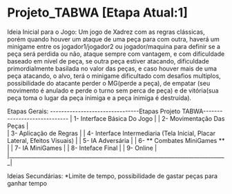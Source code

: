 # Projeto_TABWA [Etapa Atual:1]
Ideia Inicial para o Jogo: Um jogo de Xadrez com as regras clássicas, porém quando houver um ataque de uma peça para com outra, haverá um minigame entre os jogador1/jogador2 ou jogador/maquina para definir se a peça será perdida ou não, ataque sempre com vantagem, e com dificuldade baseado em nível de peça, se outra peça estiver atacando, dificuldade primordialmente basilada no valor das peças, e caso houver mais de uma peça atacando, o alvo, terá o minigame dificultado com desafios multiplos, possibilidade do atacante perder o MG(perde a peça), de empatar (seu movimento é anulado e perde o turno sem perca de peça) e de vitória(sua peça toma o lugar da peça inimiga e a peça inimiga é destruída).

Etapas Gerais:
--------------------------------Etapas Projeto TABWA-----------------------------
| 1- Interface Básica Do Jogo                                                   | 
| 2- Movimentação Das Peças                                                     |  
| 3- Aplicação de Regras					                                              |
| 4- Interface Intermediaria (Tela Inicial, Placar Lateral, Efeitos Visuais)    |
| 5- IA Adversária								                                              |
| 6- ** Combates MiniGames **							                                      |
| 7- IA MiniGames								                                                |
| 8- Inteface Final								                                              |
| 9- Online									                                                    |
|_______________________________________________________________________________|

Ideias Secundárias:
*Limite de tempo, possibilidade de gastar peças para ganhar tempo
